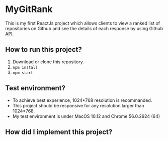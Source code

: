 # MyGitRank
This is my first ReactJs project which allows clients to view a ranked list of repositories on Github and see the details of each response by using Github API.
## How to run this project?
1. Download or clone this repository.
2. `npm install`
3. `npm start`
## Test environment?
* To achieve best experience, 1024*768 resolution is recommanded.
* This project should be responsive for any resolution larger than 1024*768.
* My test environment is under MacOS 10.12 and Chrome 56.0.2924 (64)
## How did I implement this project?